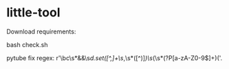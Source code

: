 # little-tool
Download requirements:

bash check.sh

pytube fix regex: r'\bc\s*&&\s*d\.set\([^,]+\s*,\s*\([^)]*\)\s*\(\s*(?P<sig>[a-zA-Z0-9$]+)\('.
